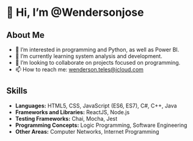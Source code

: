 # 👋 Hi, I’m @Wendersonjose

## About Me

- 👀 I’m interested in programming and Python, as well as Power BI.
- 🌱 I’m currently learning system analysis and development.
- 💞️ I’m looking to collaborate on projects focused on programming.
- 📫 How to reach me: wenderson.teles@icloud.com
## Skills

- **Languages:** HTML5, CSS, JavaScript (ES6, ES7), C#, C++, Java
- **Frameworks and Libraries:** ReactJS, Node.js
- **Testing Frameworks:** Chai, Mocha, Jest
- **Programming Concepts:** Logic Programming, Software Engineering
- **Other Areas:** Computer Networks, Internet Programming

<!---
Wendersonjose/Wendersonjose is a ✨ special ✨ repository because its `README.md` (this file) appears on your GitHub profile.
You can click the Preview link to take a look at your changes.
--->
